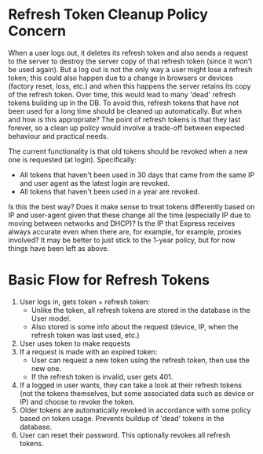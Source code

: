 # Refresh Token Cleanup Policy Concern

When a user logs out, it deletes its refresh token and also sends a request to the server to destroy the server copy of that refresh token (since it won't be used again). But a log out is not the only way a user might lose a refresh token; this could also happen due to a change in browsers or devices (factory reset, loss, etc.) and when this happens the server retains its copy of the refresh token. Over time, this would lead to many 'dead' refresh tokens building up in the DB. To avoid this, refresh tokens that have not been used for a long time should be cleaned up automatically. But when and how is this appropriate? The point of refresh tokens is that they last forever, so a clean up policy would involve a trade-off between expected behaviour and practical needs.

 The current functionality is that old tokens should be revoked when a new one is requested (at login). Specifically:

- All tokens that haven't been used in 30 days that came from the same IP and user agent as the latest login are revoked.
- All tokens that haven't been used in a year are revoked.

Is this the best way? Does it make sense to treat tokens differently based on IP and user-agent given that these change all the time (especially IP due to moving between networks and DHCP)? Is the IP that Express receives always accurate even when there are, for example, for example, proxies involved? It may be better to just stick to the 1-year policy, but for now things have been left as above.

# Basic Flow for Refresh Tokens

1. User logs in, gets token + refresh token:
   - Unlike the token, all refresh tokens are stored in the database in the User model.
   - Also stored is some info about the request (device, IP, when the refresh token was last used, etc.)
2. User uses token to make requests
3. If a request is made with an expired token:
   - User can request a new token using the refresh token, then use the new one.
   - If the refresh token is invalid, user gets 401.
4. If a logged in user wants, they can take a look at their refresh tokens (not the tokens themselves, but some associated data such as device or IP) and choose to revoke the token.
5. Older tokens are automatically revoked in accordance with some policy based on token usage. Prevents buildup of 'dead' tokens in the database.
6. User can reset their password. This optionally revokes all refresh tokens.